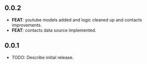 ## 0.0.2

 - **FEAT**: youtube models added and logic cleaned up and contacts improvements.
 - **FEAT**: contacts data source implemented.

## 0.0.1

* TODO: Describe initial release.
